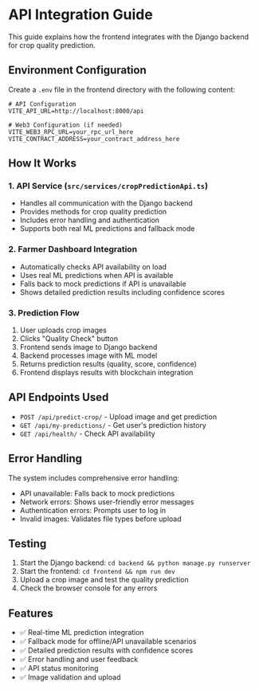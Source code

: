 # API Integration Guide

This guide explains how the frontend integrates with the Django backend for crop quality prediction.

## Environment Configuration

Create a `.env` file in the frontend directory with the following content:

```env
# API Configuration
VITE_API_URL=http://localhost:8000/api

# Web3 Configuration (if needed)
VITE_WEB3_RPC_URL=your_rpc_url_here
VITE_CONTRACT_ADDRESS=your_contract_address_here
```

## How It Works

### 1. API Service (`src/services/cropPredictionApi.ts`)
- Handles all communication with the Django backend
- Provides methods for crop quality prediction
- Includes error handling and authentication
- Supports both real ML predictions and fallback mode

### 2. Farmer Dashboard Integration
- Automatically checks API availability on load
- Uses real ML predictions when API is available
- Falls back to mock predictions if API is unavailable
- Shows detailed prediction results including confidence scores

### 3. Prediction Flow
1. User uploads crop images
2. Clicks "Quality Check" button
3. Frontend sends image to Django backend
4. Backend processes image with ML model
5. Returns prediction results (quality, score, confidence)
6. Frontend displays results with blockchain integration

## API Endpoints Used

- `POST /api/predict-crop/` - Upload image and get prediction
- `GET /api/my-predictions/` - Get user's prediction history
- `GET /api/health/` - Check API availability

## Error Handling

The system includes comprehensive error handling:
- API unavailable: Falls back to mock predictions
- Network errors: Shows user-friendly error messages
- Authentication errors: Prompts user to log in
- Invalid images: Validates file types before upload

## Testing

1. Start the Django backend: `cd backend && python manage.py runserver`
2. Start the frontend: `cd frontend && npm run dev`
3. Upload a crop image and test the quality prediction
4. Check the browser console for any errors

## Features

- ✅ Real-time ML prediction integration
- ✅ Fallback mode for offline/API unavailable scenarios
- ✅ Detailed prediction results with confidence scores
- ✅ Error handling and user feedback
- ✅ API status monitoring
- ✅ Image validation and upload
